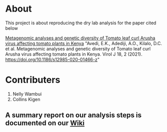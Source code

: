 # About

This project is about reproducing the dry lab analysis for the paper cited below

[Metagenomic analyses and genetic diversity of Tomato leaf curl Arusha virus affecting tomato plants in Kenya](https://virologyj.biomedcentral.com/articles/10.1186/s12985-020-01466-z#MOESM3)
"Avedi, E.K., Adediji, A.O., Kilalo, D.C. et al. Metagenomic analyses and genetic diversity of Tomato leaf curl Arusha virus affecting tomato plants in Kenya. Virol J 18, 2 (2021). https://doi.org/10.1186/s12985-020-01466-z"

# Contributers

1. Nelly Wambui
2. Collins Kigen

## A summary report on our analysis steps is documented on our [Wiki](https://github.com/Nelly-Wambui/Mini-Project/wiki)
